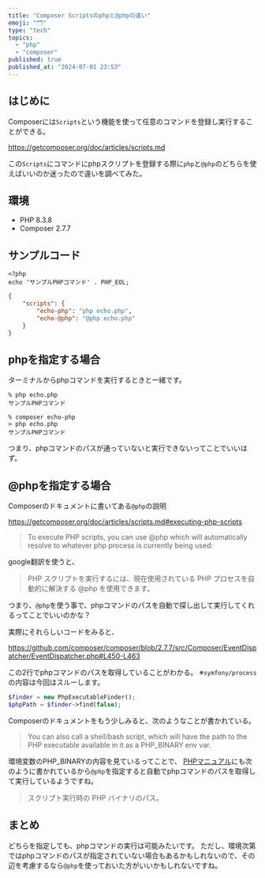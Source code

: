 ```yaml
---
title: "Composer Scriptsのphpと@phpの違い"
emoji: "🗂"
type: "tech"
topics:
  - "php"
  - "composer"
published: true
published_at: "2024-07-01 23:53"
---
```


## はじめに

Composerには`Scripts`という機能を使って任意のコマンドを登録し実行することができる。

https://getcomposer.org/doc/articles/scripts.md

この`Scripts`にコマンドにphpスクリプトを登録する際に`php`と`@php`のどちらを使えばいいのか迷ったので違いを調べてみた。

## 環境

- PHP 8.3.8
- Composer 2.7.7

## サンプルコード

```php:echo.php
<?php
echo 'サンプルPHPコマンド' . PHP_EOL;
```

```json:composer.json
{
    "scripts": {
        "echo-php": "php echo.php",
        "echo-@php": "@php echo.php"
    }
}
```

## phpを指定する場合

ターミナルからphpコマンドを実行するときと一緒です。

```shell
% php echo.php 
サンプルPHPコマンド
```

```shell
% composer echo-php
> php echo.php
サンプルPHPコマンド
```

つまり、phpコマンドのパスが通っていないと実行できないってことでいいはず。

## @phpを指定する場合

Composerのドキュメントに書いてある`@php`の説明

https://getcomposer.org/doc/articles/scripts.md#executing-php-scripts

> To execute PHP scripts, you can use @php which will automatically resolve to whatever php process is currently being used:

google翻訳を使うと、

> PHP スクリプトを実行するには、現在使用されている PHP プロセスを自動的に解決する @php を使用できます。

つまり、`@php`を使う事で、phpコマンドのパスを自動で探し出して実行してくれるってことでいいのかな？

実際にそれらしいコードをみると、

https://github.com/composer/composer/blob/2.7.7/src/Composer/EventDispatcher/EventDispatcher.php#L450-L463

この2行でphpコマンドのパスを取得していることがわかる。
※`symfony/process`の内容は今回はスルーします。

```php
$finder = new PhpExecutableFinder();
$phpPath = $finder->find(false);
```
Composerのドキュメントをもう少しみると、次のようなことが書かれている。

> You can also call a shell/bash script, which will have the path to the PHP executable available in it as a PHP_BINARY env var.

環境変数のPHP_BINARYの内容を見ているってことで、
[PHPマニュアル](https://www.php.net/manual/ja/reserved.constants.php#constant.php-binary)にも次のように書かれているから`@php`を指定すると自動でphpコマンドのパスを取得して実行しているようですね。

> スクリプト実行時の PHP バイナリのパス。

## まとめ

どちらを指定しても、phpコマンドの実行は可能みたいです。
ただし、環境次第ではphpコマンドのパスが指定されていない場合もあるかもしれないので、その辺を考慮するなら`@php`を使っておいた方がいいかもしれないですね。
